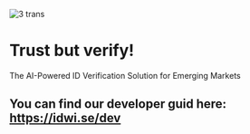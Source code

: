 ![3 trans](https://user-images.githubusercontent.com/68303272/147422349-dfafdcb4-cebb-44e2-a0c6-2f3934a3c5d7.png)
# Trust but verify!
The AI-Powered ID Verification Solution for Emerging Markets
## You can find our developer guid here: https://idwi.se/dev

